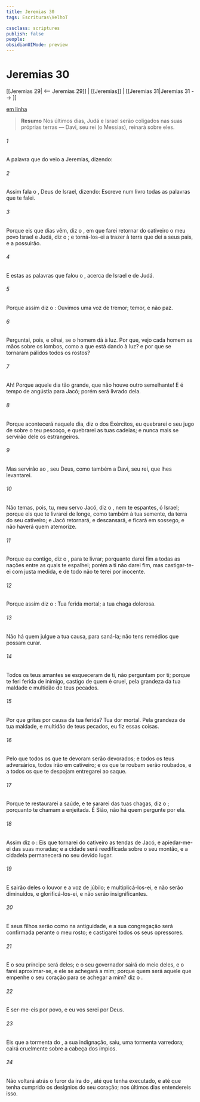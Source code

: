 ```yaml
---
title: Jeremias 30
tags: Escrituras\VelhoT

cssclass: scriptures
publish: false
people:
obsidianUIMode: preview
---
```


# Jeremias 30
[[Jeremias 29| <-- Jeremias 29]] | [[Jeremias]] | [[Jeremias 31|Jeremias 31 --> ]]

[em linha](https://churchofjesuschrist.org/study/scriptures/ot/jer/30?lang=por)

> __Resumo__
Nos últimos dias, Judá e Israel serão coligados nas suas próprias terras — Davi, seu rei (o Messias), reinará sobre eles.

###### 1 
A palavra que do  veio a Jeremias, dizendo:

###### 2 
Assim fala o , Deus de Israel, dizendo: Escreve num livro todas as palavras que te falei.

###### 3 
Porque eis que dias vêm, diz o , em que farei retornar do cativeiro o meu povo Israel e Judá, diz o ; e torná-los-ei a trazer à terra que dei a seus pais, e a possuirão.

###### 4 
E estas  as palavras que falou o , acerca de Israel e de Judá.

###### 5 
Porque assim diz o : Ouvimos uma voz de tremor; temor, e não paz.

###### 6 
Perguntai, pois, e olhai, se o homem dá à luz. Por que,  vejo cada homem  as mãos sobre os lombos, como a que está dando à luz? e por que se tornaram pálidos todos os rostos?

###### 7 
Ah! Porque aquele dia  tão grande, que não houve outro semelhante! E é tempo de angústia para Jacó; porém será livrado dela.

###### 8 
Porque acontecerá naquele dia, diz o  dos Exércitos,  eu quebrarei o seu jugo de sobre o teu pescoço, e quebrarei as tuas cadeias; e nunca mais se servirão dele os estrangeiros.

###### 9 
Mas servirão ao , seu Deus, como também a Davi, seu rei, que lhes levantarei.

###### 10 
Não temas, pois, tu, meu servo Jacó, diz o , nem te espantes, ó Israel; porque eis que te livrarei  de longe, como também à tua semente, da terra do seu cativeiro; e Jacó retornará, e descansará, e ficará em sossego, e não haverá quem  atemorize.

###### 11 
Porque eu  contigo, diz o , para te livrar; porquanto darei fim a todas as nações entre as quais te espalhei; porém a ti não darei fim, mas castigar-te-ei com justa medida, e de todo não te terei por inocente.

###### 12 
Porque assim diz o : Tua ferida  mortal; a tua chaga  dolorosa.

###### 13 
Não há quem julgue a tua causa, para saná-la; não tens remédios que possam curar.

###### 14 
Todos os teus amantes  se esqueceram de ti,  não perguntam por ti; porque te feri  ferida de inimigo,  castigo de quem é cruel, pela grandeza da tua maldade e multidão de teus pecados.

###### 15 
Por que gritas por causa da tua ferida? Tua dor  mortal. Pela grandeza de tua maldade, e multidão de teus pecados, eu fiz essas coisas.

###### 16 
Pelo que todos os que te devoram serão devorados; e todos os teus adversários, todos irão em cativeiro; e os que te roubam serão roubados, e a todos os que te despojam entregarei ao saque.

###### 17 
Porque te restaurarei a saúde, e te sararei das tuas chagas, diz o ; porquanto te chamam a enjeitada. É Sião,  não há quem pergunte por ela.

###### 18 
Assim diz o : Eis que tornarei  do cativeiro as tendas de Jacó, e apiedar-me-ei das suas moradas; e a cidade será reedificada sobre o seu montão, e a cidadela permanecerá no seu devido lugar.

###### 19 
E sairão deles o louvor e a voz de júbilo; e multiplicá-los-ei, e não serão diminuídos, e glorificá-los-ei, e não serão insignificantes.

###### 20 
E seus filhos serão como na antiguidade, e a sua congregação será confirmada perante o meu rosto; e castigarei todos os seus opressores.

###### 21 
E o seu príncipe será deles; e o seu governador sairá do meio deles, e o farei aproximar-se, e ele se achegará a mim; porque quem será aquele que empenhe o seu coração para se achegar a mim? diz o .

###### 22 
E ser-me-eis por povo, e eu vos serei por Deus.

###### 23 
Eis que a tormenta do , a sua indignação, saiu, uma tormenta varredora; cairá cruelmente sobre a cabeça dos ímpios.

###### 24 
Não voltará atrás o furor da ira do , até que tenha executado, e até que tenha cumprido os desígnios do seu coração; nos últimos dias entendereis isso.

